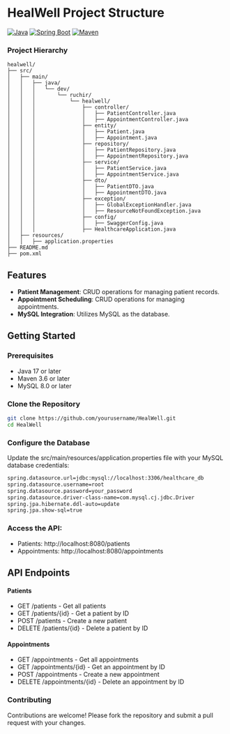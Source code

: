 # HealWell Project Structure

[![Java](https://img.shields.io/badge/Java-20-blue)](https://www.oracle.com/java/technologies/javase-jdk20-downloads.html)
[![Spring Boot](https://img.shields.io/badge/Spring_Boot-3.0-blue)](https://spring.io/projects/spring-boot)
[![Maven](https://img.shields.io/badge/Maven-3.8.4-red)](https://maven.apache.org)

### Project Hierarchy

```plaintext
healwell/
├── src/
│   ├── main/
│   │   ├── java/
│   │   │   └── dev/
│   │   │       └── ruchir/
│   │   │           └── healwell/
│   │   │               ├── controller/
│   │   │               │   ├── PatientController.java
│   │   │               │   ├── AppointmentController.java
│   │   │               ├── entity/
│   │   │               │   ├── Patient.java
│   │   │               │   ├── Appointment.java
│   │   │               ├── repository/
│   │   │               │   ├── PatientRepository.java
│   │   │               │   ├── AppointmentRepository.java
│   │   │               ├── service/
│   │   │               │   ├── PatientService.java
│   │   │               │   ├── AppointmentService.java
│   │   │               ├── dto/
│   │   │               │   ├── PatientDTO.java
│   │   │               │   ├── AppointmentDTO.java
│   │   │               ├── exception/
│   │   │               │   ├── GlobalExceptionHandler.java
│   │   │               │   ├── ResourceNotFoundException.java
│   │   │               ├── config/
│   │   │               │   ├── SwaggerConfig.java
│   │   │               ├── HealthcareApplication.java
│   ├── resources/
│   │   ├── application.properties
├── README.md
├── pom.xml

```

## Features

- **Patient Management**: CRUD operations for managing patient records.
- **Appointment Scheduling**: CRUD operations for managing appointments.
- **MySQL Integration**: Utilizes MySQL as the database.

## Getting Started

### Prerequisites

- Java 17 or later
- Maven 3.6 or later
- MySQL 8.0 or later

### Clone the Repository

```bash
git clone https://github.com/yourusername/HealWell.git
cd HealWell
```
### Configure the Database
Update the src/main/resources/application.properties file with your MySQL database credentials:

```bash
spring.datasource.url=jdbc:mysql://localhost:3306/healthcare_db
spring.datasource.username=root
spring.datasource.password=your_password
spring.datasource.driver-class-name=com.mysql.cj.jdbc.Driver
spring.jpa.hibernate.ddl-auto=update
spring.jpa.show-sql=true
```

### Access the API:
- Patients: http://localhost:8080/patients
- Appointments: http://localhost:8080/appointments

## API Endpoints

#### Patients
- GET /patients - Get all patients
- GET /patients/{id} - Get a patient by ID
- POST /patients - Create a new patient
- DELETE /patients/{id} - Delete a patient by ID
  
#### Appointments
- GET /appointments - Get all appointments
- GET /appointments/{id} - Get an appointment by ID
- POST /appointments - Create a new appointment
- DELETE /appointments/{id} - Delete an appointment by ID

###  Contributing
Contributions are welcome! Please fork the repository and submit a pull request with your changes.
